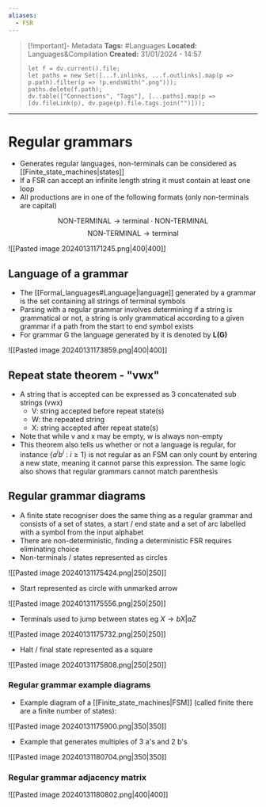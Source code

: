 ```yaml
---
aliases:
  - FSR
---
```


> [!important]- Metadata
> **Tags:** #Languages 
> **Located:** Languages&Compilation
> **Created:** 31/01/2024 - 14:57
> ```dataviewjs
> let f = dv.current().file;
> let paths = new Set([...f.inlinks, ...f.outlinks].map(p => p.path).filter(p => !p.endsWith(".png")));
> paths.delete(f.path);
> dv.table(["Connections", "Tags"], [...paths].map(p => [dv.fileLink(p), dv.page(p).file.tags.join("")]));
> ```

___
# Regular grammars
- Generates regular languages, non-terminals can be considered as [[Finite_state_machines|states]]
- If a FSR can accept an infinite length string it must contain at least one loop
- All productions are in one of the following formats (only non-terminals are capital)

$$\text{NON-TERMINAL}\to \text{terminal}\cdot \text{NON-TERMINAL}$$
$$\text{NON-TERMINAL}\to \text{terminal}$$

![[Pasted image 20240131171245.png|400|400]]

## Language of a grammar
- The [[Formal_languages#Language|language]] generated by a grammar is the set containing all strings of terminal symbols
- Parsing with a regular grammar involves determining if a string is grammatical or not, a string is only grammatical according to a given grammar if a path from the start to end symbol exists
- For grammar G the language generated by it is denoted by **L(G)**

![[Pasted image 20240131173859.png|400|400]]


## Repeat state theorem - "vwx"
- A string that is accepted can be expressed as 3 concatenated sub strings (vwx)
	- V: string accepted before repeat state(s)
	- W: the repeated string
	- X: string accepted after repeat state(s) 
- Note that while v and x may be empty, w is always non-empty
- This theorem also tells us whether or not a language is regular, for instance $\{ a^ib^{i}\text{ : }i\geq{1} \}$ is not regular as an FSM can only count by entering a new state, meaning it cannot parse this expression. The same logic also shows that regular grammars cannot match parenthesis  

## Regular grammar diagrams
- A finite state recogniser does the same thing as a regular grammar and consists of a set of states, a start / end state and a set of arc labelled with a symbol from the input alphabet
- There are non-deterministic, finding a deterministic FSR requires eliminating choice 
-  Non-terminals / states represented as circles 

![[Pasted image 20240131175424.png|250|250]]
- Start represented as circle with unmarked arrow 

![[Pasted image 20240131175556.png|250|250]]
- Terminals used to jump between states eg $X\to bX|aZ$

![[Pasted image 20240131175732.png|250|250]]
- Halt / final state represented as a square 

![[Pasted image 20240131175808.png|250|250]]

### Regular grammar example diagrams 
- Example diagram of a [[Finite_state_machines|FSM]] (called finite there are a finite number of states): 

![[Pasted image 20240131175900.png|350|350]]

- Example that generates multiples of 3 a's and 2 b's

![[Pasted image 20240131180704.png|350|350]]

### Regular grammar adjacency matrix 

![[Pasted image 20240131180802.png|400|400]]
